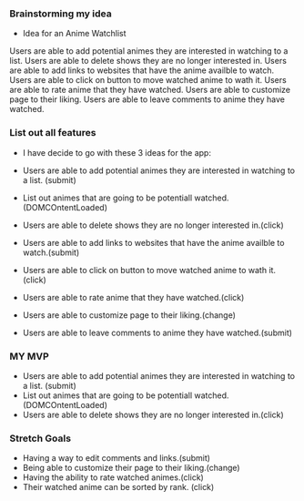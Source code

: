 ### Brainstorming my idea
* Idea for an Anime Watchlist

Users are able to add potential animes they are interested in watching to a list. 
Users are able to delete shows they are no longer interested in. 
Users are able to add links to websites that have the anime availble to watch. 
Users are able to click on button to move watched anime to wath it.
Users are able to rate anime that they have watched.
Users are able to customize page to their liking.
Users are able to leave comments to anime they have watched. 

### List out all features
* I have decide to go with these 3 ideas for the app:

* Users are able to add potential animes they are interested in watching to a list. (submit)
* List out animes that are going to be potentiall watched. (DOMCOntentLoaded)
* Users are able to delete shows they are no longer interested in.(click) 
* Users are able to add links to websites that have the anime availble to watch.(submit)
* Users are able to click on button to move watched anime to wath it.(click)
* Users are able to rate anime that they have watched.(click)
* Users are able to customize page to their liking.(change)
* Users are able to leave comments to anime they have watched.(submit)

### MY MVP
* Users are able to add potential animes they are interested in watching to a list. (submit)
* List out animes that are going to be potentiall watched. (DOMCOntentLoaded)
* Users are able to delete shows they are no longer interested in.(click)

### Stretch Goals
* Having a way to edit comments and links.(submit)
* Being able to customize their page to their liking.(change)
* Having the ability to rate watched animes.(click)
* Their watched anime can be sorted by rank. (click)